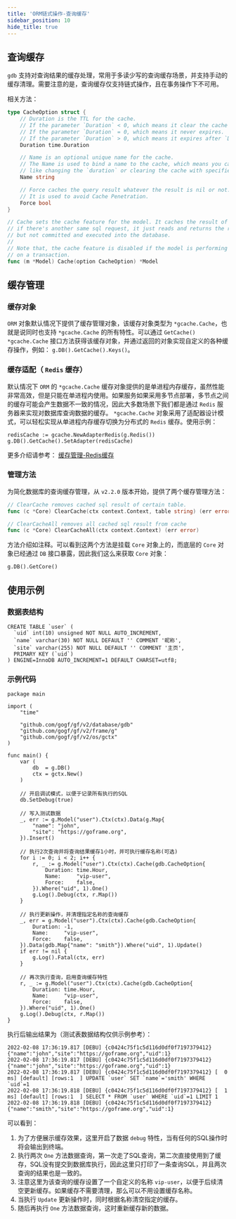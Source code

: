 ```yaml
---
title: 'ORM链式操作-查询缓存'
sidebar_position: 10
hide_title: true
---
```


## 查询缓存

`gdb` 支持对查询结果的缓存处理，常用于多读少写的查询缓存场景，并支持手动的缓存清理。需要注意的是，查询缓存仅支持链式操作，且在事务操作下不可用。

相关方法：

```go
type CacheOption struct {
	// Duration is the TTL for the cache.
	// If the parameter `Duration` < 0, which means it clear the cache with given `Name`.
	// If the parameter `Duration` = 0, which means it never expires.
	// If the parameter `Duration` > 0, which means it expires after `Duration`.
	Duration time.Duration

	// Name is an optional unique name for the cache.
	// The Name is used to bind a name to the cache, which means you can later control the cache
	// like changing the `duration` or clearing the cache with specified Name.
	Name string

	// Force caches the query result whatever the result is nil or not.
	// It is used to avoid Cache Penetration.
	Force bool
}

// Cache sets the cache feature for the model. It caches the result of the sql, which means
// if there's another same sql request, it just reads and returns the result from cache, it
// but not committed and executed into the database.
//
// Note that, the cache feature is disabled if the model is performing select statement
// on a transaction.
func (m *Model) Cache(option CacheOption) *Model
```

## 缓存管理

### 缓存对象

`ORM` 对象默认情况下提供了缓存管理对象，该缓存对象类型为 `*gcache.Cache`，也就是说同时也支持 `*gcache.Cache` 的所有特性。可以通过 `GetCache() *gcache.Cache` 接口方法获得该缓存对象，并通过返回的对象实现自定义的各种缓存操作，例如： `g.DB().GetCache().Keys()`。

### 缓存适配（ `Redis` 缓存）

默认情况下 `ORM` 的 `*gcache.Cache` 缓存对象提供的是单进程内存缓存，虽然性能非常高效，但是只能在单进程内使用。如果服务如果采用多节点部署，多节点之间的缓存可能会产生数据不一致的情况，因此大多数场景下我们都是通过 `Redis` 服务器来实现对数据库查询数据的缓存。 `*gcache.Cache` 对象采用了适配器设计模式，可以轻松实现从单进程内存缓存切换为分布式的 `Redis` 缓存。使用示例：

```
redisCache := gcache.NewAdapterRedis(g.Redis())
g.DB().GetCache().SetAdapter(redisCache)
```

更多介绍请参考： [缓存管理-Redis缓存](/docs/核心组件/缓存管理/缓存管理-Redis缓存)

### 管理方法

为简化数据库的查询缓存管理，从 `v2.2.0` 版本开始，提供了两个缓存管理方法：

```go
// ClearCache removes cached sql result of certain table.
func (c *Core) ClearCache(ctx context.Context, table string) (err error)

// ClearCacheAll removes all cached sql result from cache
func (c *Core) ClearCacheAll(ctx context.Context) (err error)
```

方法介绍如注释。可以看到这两个方法是挂载 `Core` 对象上的，而底层的 `Core` 对象已经通过 `DB` 接口暴露，因此我们这么来获取 `Core` 对象：

```
g.DB().GetCore()
```

## 使用示例

### 数据表结构

```
CREATE TABLE `user` (
  `uid` int(10) unsigned NOT NULL AUTO_INCREMENT,
  `name` varchar(30) NOT NULL DEFAULT '' COMMENT '昵称',
  `site` varchar(255) NOT NULL DEFAULT '' COMMENT '主页',
  PRIMARY KEY (`uid`)
) ENGINE=InnoDB AUTO_INCREMENT=1 DEFAULT CHARSET=utf8;
```

### 示例代码

```
package main

import (
	"time"

	"github.com/gogf/gf/v2/database/gdb"
	"github.com/gogf/gf/v2/frame/g"
	"github.com/gogf/gf/v2/os/gctx"
)

func main() {
	var (
		db  = g.DB()
		ctx = gctx.New()
	)

	// 开启调试模式，以便于记录所有执行的SQL
	db.SetDebug(true)

	// 写入测试数据
	_, err := g.Model("user").Ctx(ctx).Data(g.Map{
		"name": "john",
		"site": "https://goframe.org",
	}).Insert()

	// 执行2次查询并将查询结果缓存1小时，并可执行缓存名称(可选)
	for i := 0; i < 2; i++ {
		r, _ := g.Model("user").Ctx(ctx).Cache(gdb.CacheOption{
			Duration: time.Hour,
			Name:     "vip-user",
			Force:    false,
		}).Where("uid", 1).One()
		g.Log().Debug(ctx, r.Map())
	}

	// 执行更新操作，并清理指定名称的查询缓存
	_, err = g.Model("user").Ctx(ctx).Cache(gdb.CacheOption{
		Duration: -1,
		Name:     "vip-user",
		Force:    false,
	}).Data(gdb.Map{"name": "smith"}).Where("uid", 1).Update()
	if err != nil {
		g.Log().Fatal(ctx, err)
	}

	// 再次执行查询，启用查询缓存特性
	r, _ := g.Model("user").Ctx(ctx).Cache(gdb.CacheOption{
		Duration: time.Hour,
		Name:     "vip-user",
		Force:    false,
	}).Where("uid", 1).One()
	g.Log().Debug(ctx, r.Map())
}
```

执行后输出结果为（测试表数据结构仅供示例参考）：

```
2022-02-08 17:36:19.817 [DEBU] {c0424c75f1c5d116d0df0f7197379412} {"name":"john","site":"https://goframe.org","uid":1}
2022-02-08 17:36:19.817 [DEBU] {c0424c75f1c5d116d0df0f7197379412} {"name":"john","site":"https://goframe.org","uid":1}
2022-02-08 17:36:19.817 [DEBU] {c0424c75f1c5d116d0df0f7197379412} [  0 ms] [default] [rows:1  ] UPDATE `user` SET `name`='smith' WHERE `uid`=1
2022-02-08 17:36:19.818 [DEBU] {c0424c75f1c5d116d0df0f7197379412} [  1 ms] [default] [rows:1  ] SELECT * FROM `user` WHERE `uid`=1 LIMIT 1
2022-02-08 17:36:19.818 [DEBU] {c0424c75f1c5d116d0df0f7197379412} {"name":"smith","site":"https://goframe.org","uid":1}
```

可以看到：

1. 为了方便展示缓存效果，这里开启了数据 `debug` 特性，当有任何的SQL操作时将会输出到终端。
2. 执行两次 `One` 方法数据查询，第一次走了SQL查询，第二次直接使用到了缓存，SQL没有提交到数据库执行，因此这里只打印了一条查询SQL，并且两次查询的结果也是一致的。
3. 注意这里为该查询的缓存设置了一个自定义的名称 `vip-user`，以便于后续清空更新缓存。如果缓存不需要清理，那么可以不用设置缓存名称。
4. 当执行 `Update` 更新操作时，同时根据名称清空指定的缓存。
5. 随后再执行 `One` 方法数据查询，这时重新缓存新的数据。